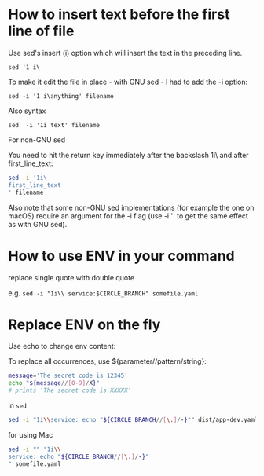 # How to insert text before the first line of file

Use sed's insert (i) option which will insert the text in the preceding line.

`sed '1 i\`

To make it edit the file in place - with GNU sed - I had to add the -i option:

`sed -i '1 i\anything' filename`

Also syntax

`sed  -i '1i text' filename`

For non-GNU sed

You need to hit the return key immediately after the backslash 1i\ and after first_line_text:

```bash
sed -i '1i\
first_line_text
' filename
```

Also note that some non-GNU sed implementations (for example the one on macOS) require an argument for the -i flag (use -i '' to get the same effect as with GNU sed).


# How to use ENV in your command

replace single quote with double quote

e.g. `sed -i "1i\\ service:$CIRCLE_BRANCH" somefile.yaml`

# Replace ENV on the fly

Use echo to change env content:

To replace all occurrences, use ${parameter//pattern/string}:

```bash
message='The secret code is 12345'
echo "${message//[0-9]/X}"           
# prints 'The secret code is XXXXX'
```

in `sed`

```bash
sed -i "1i\\service: echo "${CIRCLE_BRANCH//[\.]/-}"" dist/app-dev.yaml
```

for using Mac

```bash
sed -i "" "1i\\               
service: echo "${CIRCLE_BRANCH//[\.]/-}"
" somefile.yaml
```
